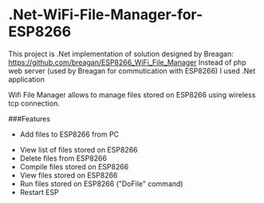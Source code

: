 # .Net-WiFi-File-Manager-for-ESP8266

This project is .Net implementation of solution designed by Breagan: https://github.com/breagan/ESP8266_WiFi_File_Manager
Instead of php web server (used by Breagan for commutication with ESP8266) I used .Net application

Wifi File Manager allows to manage files stored on ESP8266 using wireless tcp connection.

###Features
* Add files to ESP8266 from PC
- View list of files stored on ESP8266
- Delete files from ESP8266
- Compile files stored on ESP8266
- View files stored on ESP8266
- Run files stored on ESP8266 ("DoFile" command)
- Restart ESP

